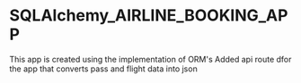 # SQLAlchemy_AIRLINE_BOOKING_APP
This app is created using the implementation of ORM's
Added api route dfor the app that converts pass and flight data into json
